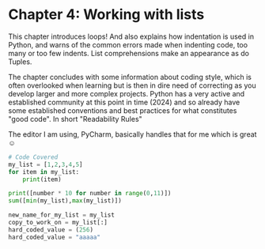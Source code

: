 # Chapter 4: Working with lists

This chapter introduces loops! And also explains how indentation is used in Python, 
and warns of the common errors made when indenting code, too many or too few indents. 
List comprehensions make an appearance as do Tuples.

The chapter concludes with some information about coding style, which is often overlooked when learning but
is then in dire need of correcting as you develop larger and more complex projects. Python has a very active and 
established community at this point in time (2024) and so already have some established conventions and best practices
for what constitutes "good code". In short "Readability Rules"

The editor I am using, PyCharm, basically handles that for me which is great ☺

```python
# Code Covered
my_list = [1,2,3,4,5]
for item in my_list:
    print(item)

print([number * 10 for number in range(0,11)])
sum([min(my_list),max(my_list)])

new_name_for_my_list = my_list
copy_to_work_on = my_list[:]
hard_coded_value = (256)
hard_coded_value = "aaaaa"
```
